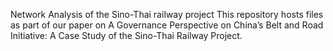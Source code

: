 Network Analysis of the Sino-Thai railway project
 This repository hosts files as part of our paper on A Governance Perspective on China’s Belt and Road Initiative: A Case Study of the Sino-Thai Railway Project.
